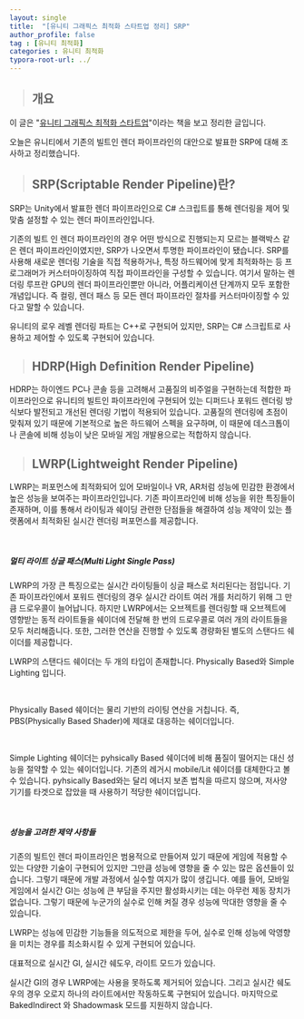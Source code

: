 ```yaml
---
layout: single
title:  "[유니티 그래픽스 최적화 스타트업 정리] SRP"
author_profile: false
tag : [유니티 최적화]
categories : 유니티 최적화
typora-root-url: ../
---
```


> ## 개요

이 글은 "[유니티 그래픽스 최적화 스타트업](https://product.kyobobook.co.kr/detail/S000001888125)"이라는 책을 보고 정리한 글입니다.

오늘은 유니티에서 기존의 빌트인 렌더 파이프라인의 대안으로 발표한 SRP에 대해 조사하고 정리했습니다.



> ## SRP(Scriptable Render Pipeline)란?

SRP는 Unity에서 발표한 렌더 파이프라인으로 C# 스크립트를 통해 렌더링을 제어 및 맞춤 설정할 수 있는 렌더 파이프라인입니다.

기존의 빌트 인 렌더 파이프라인의 경우 어떤 방식으로 진행되는지 모르는 블랙박스 같은 렌더 파이프라인이였지만, SRP가 나오면서 투명한 파이프라인이 됐습니다. SRP를 사용해 새로운 렌더링 기술을 직접 적용하거나, 특정 하드웨어에 맞게 최적화하는 등 프로그래머가 커스터마이징하여 직접 파이프라인을 구성할 수 있습니다. 여기서 말하는 렌더링 루프란 GPU의 렌더 파이프라인뿐만 아니라, 어플리케이션 단계까지 모두 포함한 개념입니다. 즉 컬링, 렌더 패스 등 모든 렌더 파이프라인 절차를 커스터마이징할 수 있다고 말할 수 있습니다.

유니티의 로우 레벨 렌더링 파트는 C++로 구현되어 있지만, SRP는 C# 스크립트로 사용하고 제어할 수 있도록 구현되어 있습니다.



> ## HDRP(High Definition Render Pipeline)

HDRP는 하이엔드 PC나 콘솔 등을 고려해서 고품질의 비주얼을 구현하는데 적합한 파이프라인으로 유니티의 빌트인 파이프라인에 구현되어 있는 디퍼드나 포워드 렌더링 방식보다 발전되고 개선된 렌더링 기법이 적용되어 있습니다. 고품질의 렌더링에 초점이 맞춰져 있기 때문에 기본적으로 높은 하드웨어 스펙을 요구하며, 이 때문에 데스크톱이나 콘솔에 비해 성능이 낮은 모바일 게임 개발용으로는 적합하지 않습니다.



> ## LWRP(Lightweight Render Pipeline)

LWRP는 퍼포먼스에 최적화되어 있어 모바일이나 VR, AR처럼 성능에 민감한 환경에서 높은 성능을 보여주는 파이프라인입니다. 기존 파이프라인에 비해 성능을 위한 특징들이 존재하며, 이를 통해서 라이팅과 쉐이딩 관련한 단점들을 해결하여 성능 제약이 있는 플랫폼에서 최적화된 실시간 렌더링 퍼포먼스를 제공합니다.

<br>

##### 멀티 라이트 싱글 패스(Multi Light Single Pass)

LWRP의 가장 큰 특징으로는 실시간 라이팅들이 싱글 패스로 처리된다는 점입니다. 기존 파이프라인에서 포워드 렌더링의 경우 실시간 라이트 여러 개를 처리하기 위해 그 만큼 드로우콜이 늘어납니다. 하지만 LWRP에서는 오브젝트를 렌더링할 때 오브젝트에 영향받는 동적 라이트들을 쉐이더에 전달해 한 번의 드로우콜로 여러 개의 라이트들을 모두 처리해줍니다. 또한, 그러한 연산을 진행할 수 있도록 경량화된 별도의 스탠다드 쉐이더를 제공합니다.

LWRP의 스탠다드 쉐이더는 두 개의 타입이 존재합니다. Physically Based와 Simple Lighting 입니다.

<br>

Physically Based 쉐이더는 물리 기반의 라이팅 연산을 거칩니다. 즉, PBS(Physically Based Shader)에 제대로 대응하는 쉐이더입니다.

<br>

Simple Lighting 쉐이더는 pyhsically Based 쉐이더에 비해 품질이 떨어지는 대신 성능을 절약할 수 있는 쉐이더입니다. 기존의 레거시 mobile/Lit 쉐이더를 대체한다고 볼 수 있습니다. pyhsically Based와는 달리 에너지 보존 법칙을 따르지 않으며, 저사양 기기를 타겟으로 잡았을 때 사용하기 적당한 쉐이더입니다.

<br>

##### 성능을 고려한 제약 사항들

기존의 빌트인 렌더 파이프라인은 범용적으로 만들어져 있기 때문에 게임에 적용할 수 있는 다양한 기술이 구현되어 있지만 그만큼 성능에 영향을 줄 수 있는 많은 옵션들이 있습니다. 그렇기 때문에 개발 과정에서 실수할 여지가 많이 생깁니다. 예를 들어, 모바일 게임에서 실시간 GI는 성능에 큰 부담을 주지만 활성화시키는 데는 아무런 제동 장치가 없습니다.  그렇기 때문에 누군가의 실수로 인해 켜질 경우 성능에 막대한 영향을 줄 수 있습니다.

LWRP는 성능에 민감한 기능들을 의도적으로 제한을 두어, 실수로 인해 성능에 악영향을 미치는 경우를 최소화시킬 수 있게 구현되어 있습니다.

대표적으로 실시간 GI, 실시간 쉐도우, 라이트 모드가 있습니다.

실시간 GI의 경우 LWRP에는 사용을 못하도록 제거되어 있습니다. 그리고 실시간 쉐도우의 경우 오로지 하나의 라이트에서만 작동하도록 구현되어 있습니다. 마지막으로 BakedIndirect 와 Shadowmask 모드를 지원하지 않습니다.

